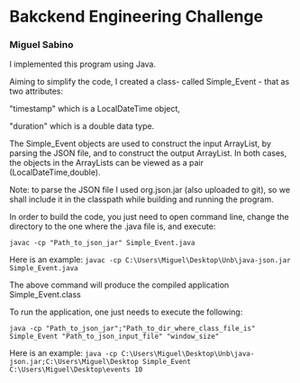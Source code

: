 # Bakckend Engineering Challenge

### Miguel Sabino

I implemented this program using Java.

Aiming to simplify the code, I created a class- called Simple_Event - that as two attributes:

"timestamp" which is a LocalDateTime object,

"duration" which is a double data type.


The Simple_Event objects are used to construct the input ArrayList, by parsing the JSON file, and to construct the output ArrayList.
In both cases, the objects in the ArrayLists can be viewed as a pair (LocalDateTime,double).

Note: to parse the JSON file I used org.json.jar (also uploaded to git), so we shall include it in the classpath while building and running the program.

In order to build the code, you just need to open command line, change the directory to the one where the .java file is, and execute:

`javac -cp "Path_to_json_jar" Simple_Event.java`

Here is an example:
`javac -cp C:\Users\Miguel\Desktop\Unb\java-json.jar Simple_Event.java`

The above command will produce the compiled application Simple_Event.class

To run the application, one just needs to execute the following:

`java -cp "Path_to_json_jar";"Path_to_dir_where_class_file_is" Simple_Event "Path_to_json_input_file" "window_size"`

Here is an example:
`java -cp C:\Users\Miguel\Desktop\Unb\java-json.jar;C:\Users\Miguel\Desktop Simple_Event C:\Users\Miguel\Desktop\events 10`


